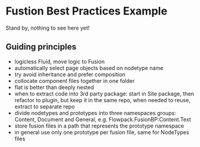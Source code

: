 # Fustion Best Practices Example

Stand by, nothing to see here yet!

## Guiding principles

- logicless Fluid, move logic to Fusion
- automatically select page objects based on nodetype name
- try avoid inheritance and prefer composition
- collocate component files together in one folder
- flat is better than deeply nested
- when to extract code into 3rd party package: start in Site package, then refactor to plugin, but keep it in the same repo, when needed to reuse, extract to separate repo
- divide nodetypes and prototypes into three namespaces groups: Content, Document and General, e.g. Flowpack.FusionBP:Content.Text
- store fusion files in a path that represents the prototype namespace
- in general use only one prototype per fusion file, same for NodeTypes files
